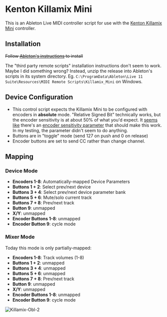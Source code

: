 # Kenton Killamix Mini

This is an Ableton Live MIDI controller script for use with the [Kenton Killamix Mini](https://kentonuk.com/product/killamix-mini/) controller.

## Installation

~~Follow [Ableton's instructions](https://help.ableton.com/hc/en-us/articles/209072009-Installing-third-party-remote-scripts) to install~~

The "third party remote scripts" installation instructions don't seem to work. Maybe I did something wrong? Instead, unzip the release into Ableton's scripts in its system directory. Eg. `C:\ProgramData\Ableton\Live 11 Suite\Resources\MIDI Remote Scripts\Killamix_Mini` on Windows.

## Device Configuration

- This control script expects the Killamix Mini to be configured with encoders in **absolute** mode. "Relative Signed Bit" technically works, but the encoder sensitivity is at about 50% of what you'd expect. It [seems like](https://github.com/gluon/AbletonLive11_MIDIRemoteScripts/blob/b28d806ee359002b9d0f1cd58ea55a869e42371a/ableton/v3/control_surface/elements/encoder.py#L9) there's an [encoder sensitivity parameter](https://github.com/gluon/AbletonLive11_MIDIRemoteScripts/blob/b28d806ee359002b9d0f1cd58ea55a869e42371a/ableton/v2/control_surface/elements/encoder.py#L86) that should make this work. In my testing, the parameter didn't seem to do anything.
- Buttons are in "toggle" mode (send 127 on push and 0 on release)
- Encoder buttons are set to send CC rather than change channel.

## Mapping


### Device Mode

- **Encoders 1-8**: Automatically-mapped Device Parameters
- **Buttons 1 + 2**: Select prev/next device
- **Buttons 3 + 4**: Select prev/next device parameter bank
- **Buttons 5 + 6**: Mute/solo current track
- **Buttons 7 + 8**: Prev/next track
- **Button 9**: unmapped
- **X/Y**: unmapped
- **Encoder Buttons 1-8**: unmapped
- **Encoder Button 9**: cycle mode

### Mixer Mode

Today this mode is only partially-mapped:

- **Encoders 1-8**: Track volumes (1-8)
- **Buttons 1 + 2**: unmapped
- **Buttons 3 + 4**: unmapped
- **Buttons 5 + 6**: unmapped
- **Buttons 7 + 8**: Prev/next track
- **Button 9**: unmapped
- **X/Y**: unmapped
- **Encoder Buttons 1-8**: unmapped
- **Encoder Button 9**: cycle mode

![Killamix-Obl-2](https://user-images.githubusercontent.com/4128043/178559553-e2f46b23-c7c6-4ed0-be80-a2f36c2bd0a7.png)
